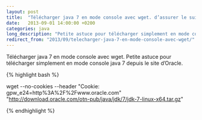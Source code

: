 ```yaml
---
layout: post
title:  "Télécharger java 7 en mode console avec wget. d’assurer le suivi de vos tâches"
date:   2013-09-01 14:00:00 +0200
categories: java
long_description: "Petite astuce pour télécharger simplement en mode console java 7 depuis le site d’Oracle."
redirect_from: "2013/09/telecharger-java-7-en-mode-console-avec-wget/"
---
```


Télécharger java 7 en mode console avec wget.
Petite astuce pour télécharger simplement en mode console java 7 depuis le site d’Oracle.

{% highlight bash %}

wget --no-cookies --header "Cookie: gpw_e24=http%3A%2F%2Fwww.oracle.com" "http://download.oracle.com/otn-pub/java/jdk/7/jdk-7-linux-x64.tar.gz"

{% endhighlight %}
